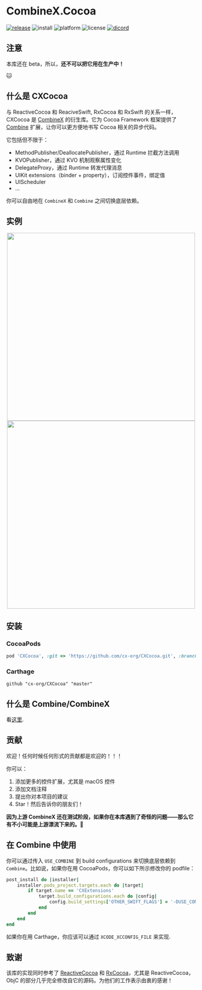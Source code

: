 # CombineX.Cocoa

[![release](https://img.shields.io/github/release-pre/cx-org/CXCocoa)](https://github.com/cx-org/CXCocoa/releases)
![install](https://img.shields.io/badge/install-cocoapods%20%7C%20carthage-ff69b4)
![platform](https://img.shields.io/badge/platform-ios%20%7C%20macos%20%7C%20watchos%20%7C%20tvos-lightgrey)
![license](https://img.shields.io/github/license/cx-org/CXCocoa?color=black)
[![dicord](https://img.shields.io/badge/chat-discord-9cf)](https://discord.gg/9vzqgZx)

## 注意

本库还在 beta，所以，**还不可以把它用在生产中！**

🐱

## 什么是 CXCocoa

与 ReactiveCocoa 和 ReaciveSwift, RxCocoa 和 RxSwift 的关系一样，CXCocoa 是 [CombineX](https://github.com/cx-org/CombineX) 的衍生库。它为 Cocoa Framework 框架提供了 [Combine](https://developer.apple.com/documentation/combine) 扩展，让你可以更方便地书写 Cocoa 相关的异步代码。

它包括但不限于：

- MethodPublisher/DeallocatePublisher，通过 Runtime 拦截方法调用
- KVOPublisher，通过 KVO 机制观察属性变化
- DelegateProxy，通过 Runtime 转发代理消息
- UIKit extensions（binder + property），订阅控件事件，绑定值
- UIScheduler
- ...

你可以自由地在 `CombineX` 和 `Combine` 之间切换底层依赖。

## 实例

<p align="center">
<img src="demo.1.gif" height="500">
<img src="demo.2.gif" height="500">
</p>

## 安装

### CocoaPods

```ruby
pod 'CXCocoa', :git => 'https://github.com/cx-org/CXCocoa.git', :branch => 'master'
```

### Carthage

```carthage
github "cx-org/CXCocoa" "master"
```

## 什么是 Combine/CombineX

看[这里](https://github.com/cx-org/CombineX#what-is-combine).

## 贡献

欢迎！任何时候任何形式的贡献都是欢迎的！！！

你可以：

1. 添加更多的控件扩展，尤其是 macOS 控件
2. 添加文档注释
3. 提出你对本项目的建议
4. Star！然后告诉你的朋友们！

**因为上游 CombineX 还在测试阶段，如果你在本库遇到了奇怪的问题——那么它有不小可能是上游漂流下来的。🤣**


## 在 Combine 中使用

你可以通过传入 `USE_COMBINE` 到 build configurations 来切换底层依赖到 `Combine`。比如说，如果你在用 CocoaPods，你可以如下所示修改你的 podfile：

```ruby
post_install do |installer|
    installer.pods_project.targets.each do |target|
        if target.name == 'CXExtensions'
            target.build_configurations.each do |config|
                config.build_settings['OTHER_SWIFT_FLAGS'] = '-DUSE_COMBINE'
            end
        end
    end
end
```

如果你在用 Carthage，你应该可以通过 `XCODE_XCCONFIG_FILE` 来实现.

## 致谢

该库的实现同时参考了 [ReactiveCocoa](https://github.com/ReactiveCocoa/ReactiveCocoa) 和 [RxCocoa](https://github.com/ReactiveX/RxSwift)，尤其是 ReactiveCocoa，ObjC 的部分几乎完全修改自它的源码。为他们的工作表示由衷的感谢！
